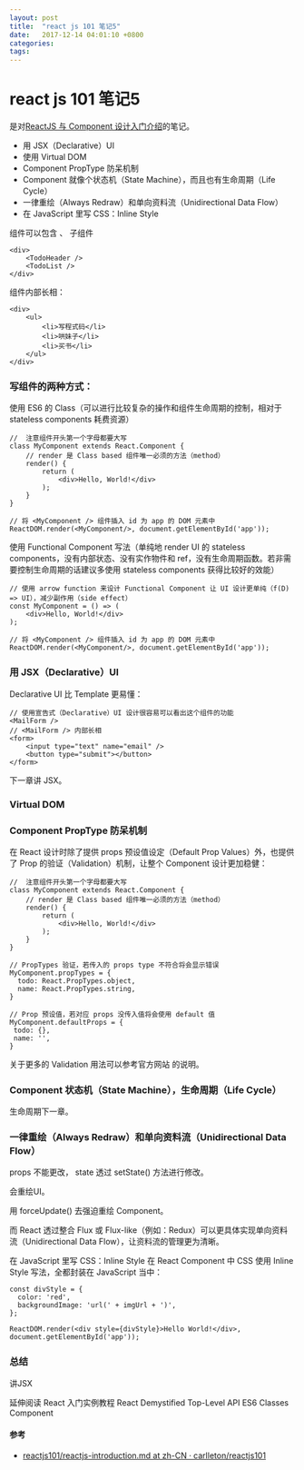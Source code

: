 ```yaml
---
layout: post
title:  "react js 101 笔记5"
date:   2017-12-14 04:01:10 +0800
categories:  
tags: 
---
```


# react js 101 笔记5 # 
是对[ReactJS 与 Component 设计入门介绍](https://github.com/carlleton/reactjs101/blob/zh-CN/Ch03/reactjs-introduction.md)的笔记。


* 用 JSX（Declarative）UI 
* 使用 Virtual DOM
* Component PropType 防呆机制
* Component 就像个状态机（State Machine），而且也有生命周期（Life Cycle）
* 一律重绘（Always Redraw）和单向资料流（Unidirectional Data Flow）
* 在 JavaScript 里写 CSS：Inline Style


<TodoApp> 组件可以包含 <TodoHeader />、<TodoList /> 子组件

	<div>
		<TodoHeader />
		<TodoList />
	</div>


<TodoList /> 组件内部长相：

	<div>
		<ul>
			<li>写程式码</li>
			<li>哄妹子</li>
			<li>买书</li>
		</ul>
	</div>


### 写组件的两种方式： ###

使用 ES6 的 Class（可以进行比较复杂的操作和组件生命周期的控制，相对于 stateless components 耗费资源）


	//  注意组件开头第一个字母都要大写
	class MyComponent extends React.Component {
		// render 是 Class based 组件唯一必须的方法（method）
		render() {
			return (
				<div>Hello, World!</div>
			);
		}
	}

	// 将 <MyComponent /> 组件插入 id 为 app 的 DOM 元素中
	ReactDOM.render(<MyComponent/>, document.getElementById('app'));


使用 Functional Component 写法（单纯地 render UI 的 stateless components，没有内部状态、没有实作物件和 ref，没有生命周期函数。若非需要控制生命周期的话建议多使用 stateless components 获得比较好的效能）

	// 使用 arrow function 来设计 Functional Component 让 UI 设计更单纯（f(D) => UI），减少副作用（side effect）
	const MyComponent = () => (
		<div>Hello, World!</div>
	);
	
	// 将 <MyComponent /> 组件插入 id 为 app 的 DOM 元素中
	ReactDOM.render(<MyComponent/>, document.getElementById('app'));


### 用 JSX（Declarative）UI ###
 
Declarative UI  比 Template 更易懂：
	
	// 使用宣告式（Declarative）UI 设计很容易可以看出这个组件的功能
	<MailForm />
	// <MailForm /> 内部长相
	<form>
		<input type="text" name="email" />
		<button type="submit"></button>
	</form>

下一章讲 JSX。

###  Virtual DOM ### 

### Component PropType 防呆机制 ###
在 React 设计时除了提供 props 预设值设定（Default Prop Values）外，也提供了 Prop 的验证（Validation）机制，让整个 Component 设计更加稳健：

	//  注意组件开头第一个字母都要大写
	class MyComponent extends React.Component {
		// render 是 Class based 组件唯一必须的方法（method）
		render() {
			return (
				<div>Hello, World!</div>
			);
		}
	}

	// PropTypes 验证，若传入的 props type 不符合将会显示错误
	MyComponent.propTypes = {
	  todo: React.PropTypes.object,
	  name: React.PropTypes.string,
	}
	
	// Prop 预设值，若对应 props 没传入值将会使用 default 值
	MyComponent.defaultProps = {
	 todo: {}, 
	 name: '', 
	}

关于更多的 Validation 用法可以参考官方网站 的说明。

### Component 状态机（State Machine），生命周期（Life Cycle） ###
生命周期下一章。

### 一律重绘（Always Redraw）和单向资料流（Unidirectional Data Flow） ###
props 不能更改，
state 透过 setState() 方法进行修改。 

会重绘UI。 

用 forceUpdate() 去强迫重绘 Component。

而 React 透过整合 Flux 或 Flux-like（例如：Redux）可以更具体实现单向资料流（Unidirectional Data Flow），让资料流的管理更为清晰。

在 JavaScript 里写 CSS：Inline Style
在 React Component 中 CSS 使用 Inline Style 写法，全都封装在 JavaScript 当中：

	const divStyle = {
	  color: 'red',
	  backgroundImage: 'url(' + imgUrl + ')',
	};

	ReactDOM.render(<div style={divStyle}>Hello World!</div>, document.getElementById('app'));

### 总结 ###
讲JSX

延伸阅读
React 入门实例教程
React Demystified
Top-Level API
ES6 Classes Component



#### 参考 ####

* [reactjs101/reactjs-introduction.md at zh-CN · carlleton/reactjs101](https://github.com/carlleton/reactjs101/blob/zh-CN/Ch03/reactjs-introduction.md)